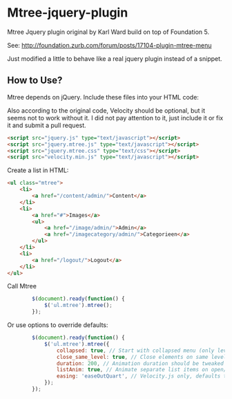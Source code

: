 # Mtree-jquery-plugin
Mtree Jquery plugin original by Karl Ward build on top of Foundation 5.

See: http://foundation.zurb.com/forum/posts/17104-plugin-mtree-menu

Just modified a little to behave like a real jquery plugin instead of a snippet.

## How to Use?

Mtree depends on jQuery. Include these files into your HTML code:

Also according to the original code, Velocity should be optional, but it seems not to work without it. 
I did not pay attention to it, just include it or fix it and submit a pull request.

```html
<script src="jquery.js" type="text/javascript"></script>
<script src="jquery.mtree.js" type="text/javascript"></script>
<script src="jquery.mtree.css" type="text/css"></script>
<script src="velocity.min.js" type="text/javascript"></script>
```

Create a list in HTML:

```html
<ul class="mtree">
	<li>
		<a href="/content/admin/">Content</a>
	</li>
	<li>
		<a href="#">Images</a>
		<ul>
			<a href="/image/admin/">Admin</a>
			<a href="/imagecategory/admin/">Categorieen</a>	
		</ul>
	</li>
	<li>
		<a href="/logout/">Logout</a>
	</li>
</ul>
```

Call Mtree
```js
		$(document).ready(function() {
			$('ul.mtree').mtree();
		});
```

Or use options to override defaults:
```js
		$(document).ready(function() {
			$('ul.mtree').mtree({
				collapsed: true, // Start with collapsed menu (only level 1 items visible)
		  		close_same_level: true, // Close elements on same level when opening new node.
				duration: 200, // Animation duration should be tweaked according to easing.
				listAnim: true, // Animate separate list items on open/close element (velocity.js only).
				easing: 'easeOutQuart', // Velocity.js only, defaults to 'swing' with jquery animation.
			});
		});
```
